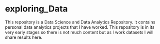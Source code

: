 # exploring_Data

This repository is a Data Science and Data Analytics Repository. It contains personal data analytics projects that I have worked. This repository is in its very early stages so there is not much content but as I work datasets I will share results here.
